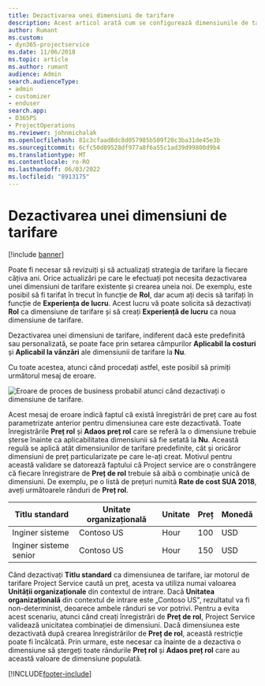 ```yaml
---
title: Dezactivarea unei dimensiuni de tarifare
description: Acest articol arată cum se configurează dimensiunile de tarifare în soluția Project service.
author: Rumant
ms.custom:
- dyn365-projectservice
ms.date: 11/06/2018
ms.topic: article
ms.author: rumant
audience: Admin
search.audienceType:
- admin
- customizer
- enduser
search.app:
- D365PS
- ProjectOperations
ms.reviewer: johnmichalak
ms.openlocfilehash: 81c3cfaad8dc8d057985b509f20c3ba31de45e3b
ms.sourcegitcommit: 6cfc50d89528df977a8f6a55c1ad39d99800d9b4
ms.translationtype: MT
ms.contentlocale: ro-RO
ms.lasthandoff: 06/03/2022
ms.locfileid: "8913175"
---
```

# <a name="turn-off-a-pricing-dimension"></a>Dezactivarea unei dimensiuni de tarifare

[!include [banner](../includes/psa-now-project-operations.md)]

Poate fi necesar să revizuiți și să actualizați strategia de tarifare la fiecare câțiva ani. Orice actualizări pe care le efectuați pot necesita dezactivarea unei dimensiuni de tarifare existente și crearea uneia noi. De exemplu, este posibil să fi tarifat în trecut în funcție de **Rol**, dar acum ați decis să tarifați în funcție de **Experiența de lucru**. Acest lucru vă poate solicita să dezactivați **Rol** ca dimensiune de tarifare și să creați **Experiență de lucru** ca noua dimensiune de tarifare. 

Dezactivarea unei dimensiuni de tarifare, indiferent dacă este predefinită sau personalizată, se poate face prin setarea câmpurilor **Aplicabil la costuri** și **Aplicabil la vânzări** ale dimensiunii de tarifare la **Nu**.

Cu toate acestea, atunci când procedați astfel, este posibil să primiți următorul mesaj de eroare.

![Eroare de proces de business probabil atunci când dezactivați o dimensiune de tarifare.](media/Business-Process-Error.png)


Acest mesaj de eroare indică faptul că există înregistrări de preț care au fost parametrizate anterior pentru dimensiunea care este dezactivată. Toate înregistrările **Preț rol** și **Adaos preț rol** care se referă la o dimensiune trebuie șterse înainte ca aplicabilitatea dimensiunii să fie setată la **Nu**. Această regulă se aplică atât dimensiunilor de tarifare predefinite, cât și oricăror dimensiuni de preț particularizate pe care le-ați creat. Motivul pentru această validare se datorează faptului că Project service are o constrângere că fiecare înregistrare de **Preț de rol** trebuie să aibă o combinație unică de dimensiuni. De exemplu, pe o listă de prețuri numită **Rate de cost SUA 2018**, aveți următoarele rânduri de **Preț rol**. 

| Titlu standard         | Unitate organizațională    |Unitate   |Preț  |Monedă  |
| -----------------------|-------------|-------|-------|----------|
| Inginer sisteme|Contoso US|Hour| 100|USD|
| Inginer sisteme senior|Contoso US|Hour| 150| USD|


Când dezactivați **Titlu standard** ca dimensiunea de tarifare, iar motorul de tarifare Project Service caută un preț, acesta va utiliza numai valoarea **Unității organizaționale** din contextul de intrare. Dacă **Unitatea organizațională** din contextul de intrare este „Contoso US", rezultatul va fi non-determinist, deoarece ambele rânduri se vor potrivi. Pentru a evita acest scenariu, atunci când creați înregistrări de **Preț de rol**, Project Service validează unicitatea combinației de dimensiuni. Dacă dimensiunea este dezactivată după crearea înregistrărilor de **Preț de rol**, această restricție poate fi încălcată. Prin urmare, este necesar ca înainte de a dezactiva o dimensiune să ștergeți toate rândurile **Preț rol** și **Adaos preț rol** care au această valoare de dimensiune populată.



[!INCLUDE[footer-include](../includes/footer-banner.md)]
